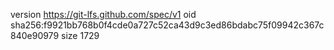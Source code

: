 version https://git-lfs.github.com/spec/v1
oid sha256:f9921bb768b0f4cde0a727c52ca43d9c3ed86bdabc75f09942c367c840e90979
size 1729
